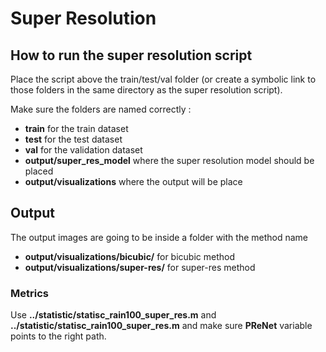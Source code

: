 # Super Resolution

## How to run the super resolution script

Place the script above the train/test/val folder (or create a symbolic link to those folders in the same directory as the super resolution script).

Make sure the folders are named correctly :
- **train** for the train dataset
- **test** for the test dataset
- **val** for the validation dataset
- **output/super_res_model** where the super resolution model should be placed
- **output/visualizations** where the output will be place

## Output

The output images are going to be inside a folder with the method name
- **output/visualizations/bicubic/** for bicubic method
- **output/visualizations/super-res/** for super-res method

### Metrics

Use **../statistic/statisc_rain100_super_res.m** and **../statistic/statisc_rain100_super_res.m** and make sure **PReNet** variable points to the right path.